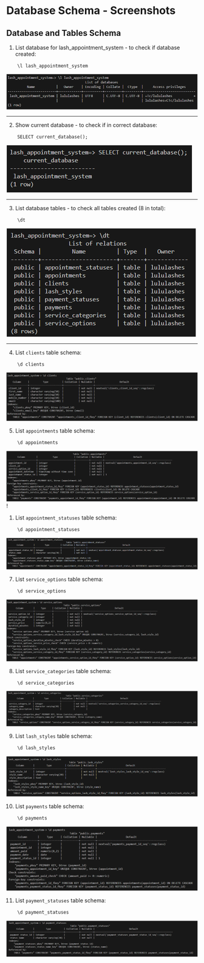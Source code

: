 # Database Schema - Screenshots

## Database and Tables Schema

1. List database for lash_appointment_system - to check if database created:

```psql
    \l lash_appointment_system
```

![Database for lash_appointment_system](images/list_db.png)

---

2. Show current database - to check if in correct database:

```psql
    SELECT current_database();
```

![show current database](images/current_db.png)

---

3. List database tables - to check all tables created (8 in total):

```psql
    \dt
```

![List database tables](images/list_tables.png)

---

4. List `clients` table schema:

```sql
    \d clients
```

![List clients table](images/clients_table.png)

5. List `appointments` table schema:

```sql
    \d appointments
```

![List appointments table](images/appointments_table.png)!

1. List `appointment_statuses` table schema:

```sql
    \d appointment_statuses
```

![List appointment_statuses table](images/appointment_statuses_table.png)

7. List `service_options` table schema:

```sql
    \d service_options
```

![List service_options table](images/service_options_table.png)

8. List `service_categories` table schema:

```sql
    \d service_categories
```

![List service_categories table](images/service_categories_table.png)

9.  List `lash_styles` table schema:

```sql
    \d lash_styles
```

![List lash_styles table](images/lash_styles_table.png)

10. List `payments` table schema:

```sql
    \d payments
```

![List payments table](images/payments_table.png)

11. List `payment_statuses` table schema:

```sql
    \d payment_statuses
```

![List payment_statuses table](images/payment_statuses_table.png)
